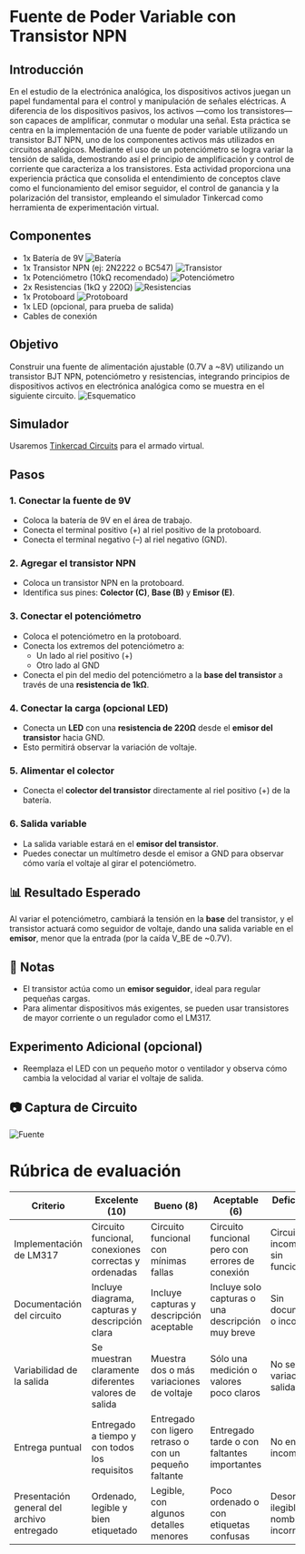 #  Fuente de Poder Variable con Transistor NPN

## Introducción

En el estudio de la electrónica analógica, los dispositivos activos juegan un papel fundamental para el control y manipulación de señales eléctricas. A diferencia de los dispositivos pasivos, los activos —como los transistores— son capaces de amplificar, conmutar o modular una señal. Esta práctica se centra en la implementación de una fuente de poder variable utilizando un transistor BJT NPN, uno de los componentes activos más utilizados en circuitos analógicos. Mediante el uso de un potenciómetro se logra variar la tensión de salida, demostrando así el principio de amplificación y control de corriente que caracteriza a los transistores. Esta actividad proporciona una experiencia práctica que consolida el entendimiento de conceptos clave como el funcionamiento del emisor seguidor, el control de ganancia y la polarización del transistor, empleando el simulador Tinkercad como herramienta de experimentación virtual.



## Componentes

- 1x Batería de 9V
![Batería](bat.png)
- 1x Transistor NPN (ej: 2N2222 o BC547)
![Transistor](bjt1.png)
- 1x Potenciómetro (10kΩ recomendado)
![Potenciómetro](poten.png)
- 2x Resistencias (1kΩ y 220Ω)
![Resistencias](res.png)
- 1x Protoboard
![Protoboard](proto.png)
- 1x LED (opcional, para prueba de salida)
![]()
- Cables de conexión
![]()

## Objetivo

Construir una fuente de alimentación ajustable (0.7V a ~8V) utilizando un transistor BJT NPN, potenciómetro y resistencias, integrando principios de dispositivos activos en electrónica analógica como se muestra en el siguiente circuito.
![Esquematico](/esquema.png)

## Simulador

Usaremos [Tinkercad Circuits](https://www.tinkercad.com/) para el armado virtual.

## Pasos

### 1. Conectar la fuente de 9V

- Coloca la batería de 9V en el área de trabajo.
- Conecta el terminal positivo (+) al riel positivo de la protoboard.
- Conecta el terminal negativo (–) al riel negativo (GND).

### 2. Agregar el transistor NPN

- Coloca un transistor NPN en la protoboard.
- Identifica sus pines: **Colector (C)**, **Base (B)** y **Emisor (E)**.

### 3. Conectar el potenciómetro

- Coloca el potenciómetro en la protoboard.
- Conecta los extremos del potenciómetro a:
  - Un lado al riel positivo (+)
  - Otro lado al GND
- Conecta el pin del medio del potenciómetro a la **base del transistor** a través de una **resistencia de 1kΩ**.

### 4. Conectar la carga (opcional LED)

- Conecta un **LED** con una **resistencia de 220Ω** desde el **emisor del transistor** hacia GND.
- Esto permitirá observar la variación de voltaje.

### 5. Alimentar el colector

- Conecta el **colector del transistor** directamente al riel positivo (+) de la batería.

### 6. Salida variable

- La salida variable estará en el **emisor del transistor**.
- Puedes conectar un multímetro desde el emisor a GND para observar cómo varía el voltaje al girar el potenciómetro.

## 📊 Resultado Esperado

Al variar el potenciómetro, cambiará la tensión en la **base** del transistor, y el transistor actuará como seguidor de voltaje, dando una salida variable en el **emisor**, menor que la entrada (por la caída V\_BE de \~0.7V).

## 📝 Notas

- El transistor actúa como un **emisor seguidor**, ideal para regular pequeñas cargas.
- Para alimentar dispositivos más exigentes, se pueden usar transistores de mayor corriente o un regulador como el LM317.

## Experimento Adicional (opcional)

- Reemplaza el LED con un pequeño motor o ventilador y observa cómo cambia la velocidad al variar el voltaje de salida.

## 📷 Captura de Circuito

![Fuente](fuente.png)

# Rúbrica de evaluación

| Criterio                                      | Excelente (10)                                            | Bueno (8)                                               | Aceptable (6)                                          | Deficiente (0-5)                                        |
|----------------------------------------------|-----------------------------------------------------------|---------------------------------------------------------|--------------------------------------------------------|---------------------------------------------------------|
| Implementación de LM317                      | Circuito funcional, conexiones correctas y ordenadas      | Circuito funcional con mínimas fallas                   | Circuito funcional pero con errores de conexión         | Circuito incompleto o sin funcionamiento                |
| Documentación del circuito                   | Incluye diagrama, capturas y descripción clara            | Incluye capturas y descripción aceptable                | Incluye solo capturas o una descripción muy breve       | Sin documentación o incompleta                         |
| Variabilidad de la salida                    | Se muestran claramente diferentes valores de salida       | Muestra dos o más variaciones de voltaje                | Sólo una medición o valores poco claros                 | No se muestra variación de salida                      |
| Entrega puntual                              | Entregado a tiempo y con todos los requisitos             | Entregado con ligero retraso o con un pequeño faltante  | Entregado tarde o con faltantes importantes             | No entregado o incompleto                             |
| Presentación general del archivo entregado   | Ordenado, legible y bien etiquetado                       | Legible, con algunos detalles menores                   | Poco ordenado o con etiquetas confusas                  | Desordenado, ilegible o con nombre incorrecto          |

